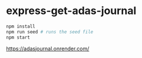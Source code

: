 # express-get-adas-journal


```bash
npm install
npm run seed # runs the seed file
npm start
```
https://adasjournal.onrender.com/
